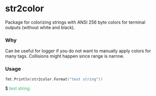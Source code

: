 # str2color
Package for colorizing strings with ANSI 256 byte colors for terminal outputs (without white and black).
### Why
Can be useful for logger if you do not want to manually apply colors for many tags. Collisions might happen since range is narrow.
### Usage
```go
fmt.Println(str2color.Format("test string"))
```
$ <span style="color:MediumSeaGreen">test string</span>